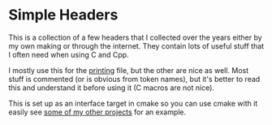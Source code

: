 # Simple Headers
This is a collection of a few headers that I collected over the years either by my own making or through the internet. They contain lots of useful stuff that I often need when using C and Cpp.

I mostly use this for the [printing](src/simpleheaders/Logging/Logging.h) file, but the other are nice as well. Most stuff is commented (or is obvious from token names), but it's better to read this and understand it before using it (C macros are not nice). 

This is set up as an interface target in cmake so you can use cmake with it easily see [some of my other projects](https://github.com/fourrth/cvec2/tree/master/cmake/common.cmake) for an example.